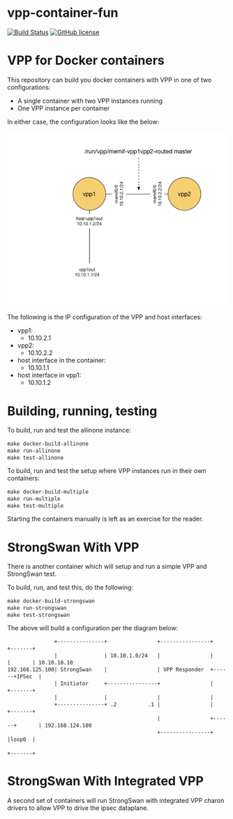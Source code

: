 # vpp-container-fun

[![Build Status](https://travis-ci.org/mestery/vpp-container-fun.svg?branch=master)](https://travis-ci.org/mestery/vpp-container-fun)
[![GitHub license](https://img.shields.io/badge/license-Apache%20license%202.0-blue.svg)](https://github.com/mestery/vpp-container-fun/blob/master/LICENSE)

VPP for Docker containers
=========================

This repository can build you docker containers with VPP in one of two
configurations:

* A single container with two VPP instances running
* One VPP instance per container

In either case, the configuration looks like the below:

![Network Diagram](images/Connecting_two_vpp_instances_with_memif.png)

The following is the IP configuration of the VPP and host interfaces:

* vpp1:
  * 10.10.2.1
* vpp2:
  * 10.10.2.2
* host interface in the container:
  * 10.10.1.1
* host interface in vpp1:
  * 10.10.1.2

Building, running, testing
==========================

To build, run and test the allinone instance:

```
make docker-build-allinone
make run-allinone
make test-allinone
```

To build, run and test the setup where VPP instances run in their own
containers:

```
make docker-build-multiple
make run-multiple
make test-multiple
```

Starting the containers manually is left as an exercise for the reader.

StrongSwan With VPP
===================

There is another container which will setup and run a simple VPP and StrongSwan
test.

To build, run, and test this, do the following:

```
make docker-build-strongswan
make run-strongswan
make test-strongswan
```

The above will build a configuration per the diagram below:

```
               +---------------+                +----------------+      +-------+
               |               | 10.10.1.0/24   |                |      |       | 10.10.10.10
192.168.125.100| StrongSwan    |                | VPP Responder  +------+IPSec  |
               | Initiator     +----------------+                |      +-------+
               |               |                |                |
               +---------------+ .2          .1 |                |      +-------+
                                                |                +------+       | 192.168.124.100
                                                +----------------+      |loop0  |
                                                                        +-------+
```

StrongSwan With Integrated VPP
==============================

A second set of containers will run StrongSwan with integrated VPP charon
drivers to allow VPP to drive the ipsec dataplane.
